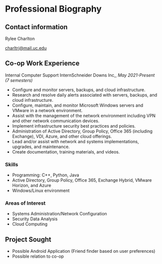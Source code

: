 # Professional Biography 
## Contact information
Rylee Charlton

charltrj@mail.uc.edu
## Co-op Work Experience
Internal Computer Support InternSchneider Downs Inc,, *May 2021-Present (7 semesters)*
- Configure and monitor servers, backups, and cloud infrastructure.
- Research and resolve daily alerts associated with servers, backups, and cloud infrastructure.
- Configure, maintain, and monitor Microsoft Windows servers and VMware in a network environment.
- Assist with the management of the network environment including VPN and other network communication devices.
- Implement infrastructure security best practices and policies.
- Administration of Active Directory, Group Policy, Office 365 (including Exchange), VDI, Azure, and other cloud offerings.
- Lead and/or assist with network and systems implementations, upgrades, and maintenance.
- Create documentation, training materials, and videos.

### Skills
- Programming: C++, Python, Java
- Active Directory, Group Policy, Office 365, Exchange Hybrid, VMware Horizon, and Azure
- Windows/Linux environment

### Areas of Interest
- Systems Administration/Network Configuration
- Security Data Analysis 
- Cloud Computing
  
## Project Sought
- Possible Android Application (Friend finder based on user preferences)
- Possible relation to co-op
